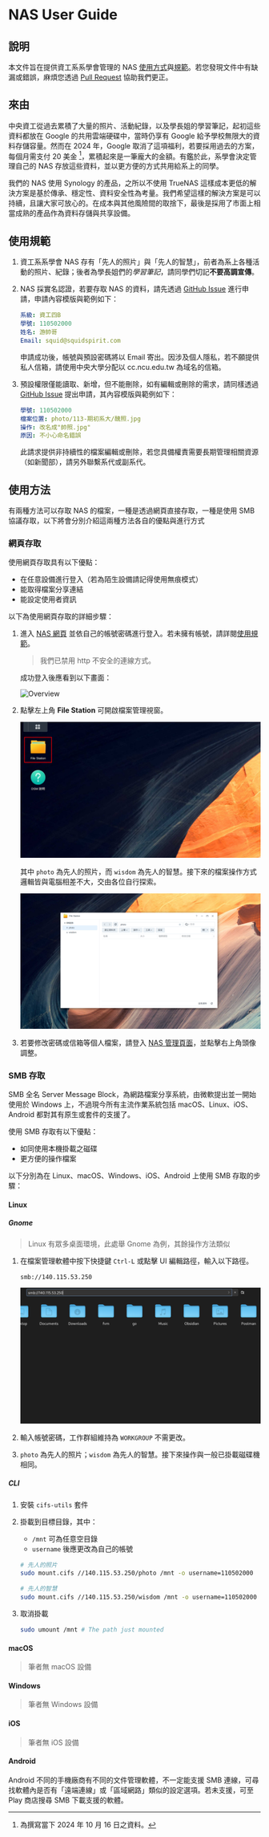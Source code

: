 # NAS User Guide

## 說明

本文件旨在提供資工系系學會管理的 NAS [使用方式](#使用方法)與[規範](#使用規範)。若您發現文件中有缺漏或錯誤，麻煩您透過 [Pull Request](https://github.com/ncu-csie-student-association/nas-user-guide/pulls) 協助我們更正。

## 來由

中央資工從過去累積了大量的照片、活動紀錄，以及學長姐的學習筆記，起初這些資料都放在 Google 的共用雲端硬碟中，當時仍享有 Google 給予學校無限大的資料存儲容量。然而在 2024 年，Google 取消了這項福利，若要採用過去的方案，每個月需支付 20 美金 [^google-workspace-price]，累積起來是一筆龐大的金額。有鑑於此，系學會決定管理自己的 NAS 存放這些資料，並以更方便的方式共用給系上的同學。

我們的 NAS 使用 Synology 的產品，之所以不使用 TrueNAS 這樣成本更低的解決方案是基於傳承、穩定性、資料安全性為考量。我們希望這樣的解決方案是可以持續，且讓大家可放心的。在成本與其他風險間的取捨下，最後是採用了市面上相當成熟的產品作為資料存儲與共享設備。

[^google-workspace-price]: 為撰寫當下 2024 年 10 月 16 日之資料。

## 使用規範

1. 資工系系學會 NAS 存有「先人的照片」與「先人的智慧」，前者為系上各種活動的照片、紀錄；後者為學長姐們的*學習筆記*，請同學們切記**不要高調宣傳**。

2. NAS 採實名認證，若要存取 NAS 的資料，請先透過 [GitHub Issue](https://github.com/ncu-csie-student-association/nas-user-guide/issues/new/choose) 進行申請，申請內容模版與範例如下：

   ```yaml
   系級: 資工四B
   學號: 110502000
   姓名: 游帥哥
   Email: squid@squidspirit.com
   ```

   申請成功後，帳號與預設密碼將以 Email 寄出。因涉及個人隱私，若不願提供私人信箱，請使用中央大學分配以 cc.ncu.edu.tw 為域名的信箱。

3. 預設權限僅能讀取、新增，但不能刪除，如有編輯或刪除的需求，請同樣透過 [GitHub Issue](https://github.com/ncu-csie-student-association/nas-user-guide/issues/new/choose) 提出申請，其內容模版與範例如下：

   ```yaml
   學號: 110502000
   檔案位置: photo/113-期初系大/醜照.jpg
   操作: 改名成"帥照.jpg"
   原因: 不小心命名錯誤
   ```

   此請求提供非持續性的檔案編輯或刪除，若您具備權責需要長期管理相關資源（如新聞部），請另外聯繫系代或副系代。

## 使用方法

有兩種方法可以存取 NAS 的檔案，一種是透過網頁直接存取，一種是使用 SMB 協議存取，以下將會分別介紹這兩種方法各自的優點與進行方式

### 網頁存取

使用網頁存取具有以下優點：

- 在任意設備進行登入（若為陌生設備請記得使用無痕模式）
- 能取得檔案分享連結
- 能設定使用者資訊

以下為使用網頁存取的詳細步驟：

1. 進入 [NAS 網頁](https://140.115.53.250/file) 並依自己的帳號密碼進行登入。若未擁有帳號，請詳閱[使用規範](#使用規範)。

   > 我們已禁用 http 不安全的連線方式。

   成功登入後應看到以下畫面：

   ![Overview](./image/screenshot-overview.png)

2. 點擊左上角 **File Station** 可開啟檔案管理視窗。

   ![Work Station Location](./image/screenshot-file-station-location.png)

   其中 `photo` 為先人的照片，而 `wisdom` 為先人的智慧。接下來的檔案操作方式邏輯皆與電腦相差不大，交由各位自行探索。

   ![Work Station](./image/screenshot-file-station.png)

3. 若要修改密碼或信箱等個人檔案，請登入 [NAS 管理頁面](https://140.115.53.250:5001)，並點擊右上角頭像調整。

### SMB 存取

SMB 全名 Server Message Block，為網路檔案分享系統，由微軟提出並一開始使用於 Windows 上，不過現今所有主流作業系統包括 macOS、Linux、iOS、Android 都對其有原生或套件的支援了。

使用 SMB 存取有以下優點：

- 如同使用本機掛載之磁碟
- 更方便的操作檔案

以下分別為在 Linux、macOS、Windows、iOS、Android 上使用 SMB 存取的步驟：

#### Linux

##### Gnome

> Linux 有眾多桌面環境，此處舉 Gnome 為例，其餘操作方法類似

1. 在檔案管理軟體中按下快捷鍵 `Ctrl-L` 或點擊 UI 編輯路徑，輸入以下路徑。

   ```text
   smb://140.115.53.250
   ```

   ![Gnome Enter Path](./image/screenshot-gnome-path.png)

2. 輸入帳號密碼，工作群組維持為 `WORKGROUP` 不需更改。

3. `photo` 為先人的照片；`wisdom` 為先人的智慧。接下來操作與一般已掛載磁碟機相同。

##### CLI

1. 安裝 `cifs-utils` 套件

2. 掛載到目標目錄，其中：

   - `/mnt` 可為任意空目錄
   - `username` 後應更改為自己的帳號

   ```bash
   # 先人的照片
   sudo mount.cifs //140.115.53.250/photo /mnt -o username=110502000
   ```

   ```bash
   # 先人的智慧
   sudo mount.cifs //140.115.53.250/wisdom /mnt -o username=110502000
   ```

3. 取消掛載

   ```bash
   sudo umount /mnt # The path just mounted
   ```

#### macOS

> 筆者無 macOS 設備

#### Windows

> 筆者無 Windows 設備

#### iOS

> 筆者無 iOS 設備

#### Android

Android 不同的手機廠商有不同的文件管理軟體，不一定能支援 SMB 連線，可尋找軟體內是否有「遠端連線」或「區域網路」類似的設定選項。若未支援，可至 Play 商店搜尋 SMB 下載支援的軟體。

